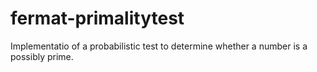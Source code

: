 # fermat-primalitytest
Implementatio of a probabilistic test to determine whether a number is a possibly prime.
